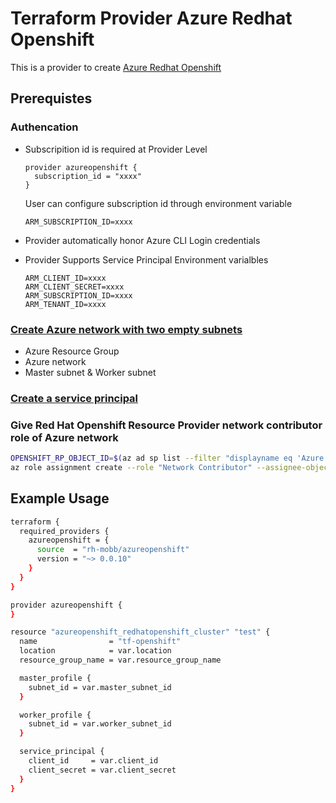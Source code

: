 # Terraform Provider Azure Redhat Openshift

This is a provider to create [Azure Redhat Openshift](https://docs.microsoft.com/en-us/azure/openshift/)


## Prerequistes

### Authencation

* Subscripition id is required at Provider Level

    ```
    provider azureopenshift {
      subscription_id = "xxxx"
    }
    ```

    User can configure subscription id through environment variable

    ```
    ARM_SUBSCRIPTION_ID=xxxx
    ```

* Provider automatically honor Azure CLI Login credentials
* Provider Supports Service Principal Environment varialbles

    ```
    ARM_CLIENT_ID=xxxx
    ARM_CLIENT_SECRET=xxxx
    ARM_SUBSCRIPTION_ID=xxxx
    ARM_TENANT_ID=xxxx
    ```


### [Create Azure network with two empty subnets](https://docs.microsoft.com/en-us/azure/openshift/tutorial-create-cluster#create-a-virtual-network-containing-two-empty-subnets)
* Azure Resource Group
* Azure network
* Master subnet & Worker subnet

### [Create a service principal](https://docs.microsoft.com/en-us/azure/openshift/howto-create-service-principal?pivots=aro-azurecli)

### Give Red Hat Openshift Resource Provider network contributor role of Azure network

```bash
OPENSHIFT_RP_OBJECT_ID=$(az ad sp list --filter "displayname eq 'Azure Red Hat OpenShift RP'" --query "[?appDisplayName=='Azure Red Hat OpenShift RP'].objectId" --only-show-errors --output tsv)
az role assignment create --role "Network Contributor" --assignee-object-id ${OPENSHIFT_RP_OBJECT_ID} --scope [NETWORK_ID]
```

## Example Usage

```bash
terraform {
  required_providers {
    azureopenshift = {
      source  = "rh-mobb/azureopenshift"
      version = "~> 0.0.10"
    }
  }
}

provider azureopenshift {
}

resource "azureopenshift_redhatopenshift_cluster" "test" {
  name                = "tf-openshift"
  location            = var.location
  resource_group_name = var.resource_group_name

  master_profile {
    subnet_id = var.master_subnet_id
  }

  worker_profile {
    subnet_id = var.worker_subnet_id
  }

  service_principal {
    client_id     = var.client_id
    client_secret = var.client_secret
  }
}
```

